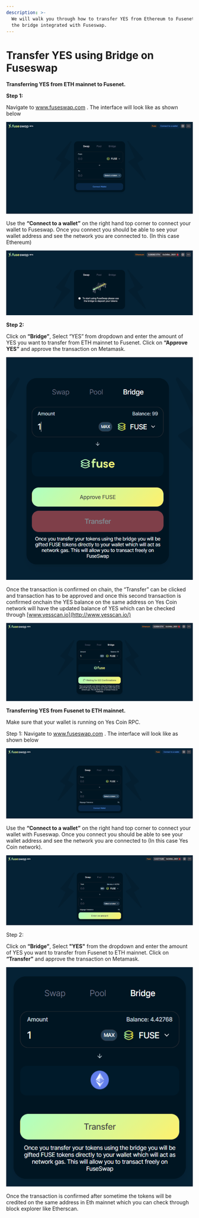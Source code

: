 ```yaml
---
description: >-
  We will walk you through how to transfer YES from Ethereum to Fusenet using
  the bridge integrated with Fuseswap.
---
```


# Transfer YES using Bridge on Fuseswap

**Transferring YES from ETH mainnet to Fusenet.**

**Step 1:**

Navigate to www.fuseswap.com . The interface will look like as shown below

![](../../.gitbook/assets/0%20%286%29.png)

Use the **“Connect to a wallet”** on the right hand top corner to connect your wallet to Fuseswap. Once you connect you should be able to see your wallet address and see the network you are connected to. \(In this case Ethereum\)

![](../../.gitbook/assets/1%20%289%29.png)

**Step 2:**

Click on **“Bridge”**, Select “YES” from dropdown and enter the amount of YES you want to transfer from ETH mainnet to Fusenet. Click on **“Approve YES”** and approve the transaction on Metamask.

![](../../.gitbook/assets/2%20%289%29.png)

Once the transaction is confirmed on chain, the “Transfer” can be clicked and transaction has to be approved and once this second transaction is confirmed onchain the YES balance on the same address on Yes Coin network will have the updated balance of YES which can be checked through [www.yesscan.io](http://www.yesscan.io/)

![](../../.gitbook/assets/3%20%288%29.png)

**Transferring YES from Fusenet to ETH mainnet.**

Make sure that your wallet is running on Yes Coin RPC.

Step 1: Navigate to www.fuseswap.com . The interface will look like as shown below

![](../../.gitbook/assets/4%20%289%29.png)

Use the **“Connect to a wallet”** on the right hand top corner to connect your wallet with Fuseswap. Once you connect you should be able to see your wallet address and see the network you are connected to \(In this case Yes Coin network\).

![](../../.gitbook/assets/5%20%286%29.png)

Step 2:

Click on **“Bridge”**, Select **"YES"** from the dropdown and enter the amount of YES you want to transfer from Fusenet to ETH mainnet. Click on **“Transfer”** and approve the transaction on Metamask.

![](../../.gitbook/assets/6%20%287%29.png)

Once the transaction is confirmed after sometime the tokens will be credited on the same address in Eth mainnet which you can check through block explorer like Etherscan.

